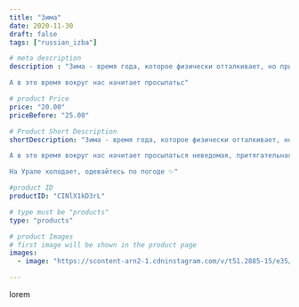 ```yaml
---
title: "Зима"
date: 2020-11-30
draft: false
tags: ["russian_izba"]

# meta description
description : "Зима - время года, которое физически отталкивает, но притягивает душевно. Это дни, когда весь мир словно засыпает.

А в это время вокруг нас начитает просыпатьс"

# product Price
price: "20.00"
priceBefore: "25.00"

# Product Short Description
shortDescription: "Зима - время года, которое физически отталкивает, но притягивает душевно. Это дни, когда весь мир словно засыпает.

А в это время вокруг нас начитает просыпаться неведомая, притягательная и манящая снежная жизнь. Все вокруг напоминает нереальную сказку, в которую хочется поверить.

На Урале холодает, одевайтесь по погоде ✨"

#product ID
productID: "CINlX1kD3rL"

# type must be "products"
type: "products"

# product Images
# first image will be shown in the product page
images:
  - image: "https://scontent-arn2-1.cdninstagram.com/v/t51.2885-15/e35/p1080x1080/128467821_287505156037399_1481724189314709192_n.jpg?_nc_ht=scontent-arn2-1.cdninstagram.com&_nc_cat=107&_nc_ohc=RLlBFCKcKrkAX9O50gi&tp=1&oh=a1a492bfaa89f05b5d2d4aa3a1b9952e&oe=604FB436&ig_cache_key=MjQ1Mzc4MTczNzc2ODk3NTA1MQ%3D%3D.2"

---
```

lorem
